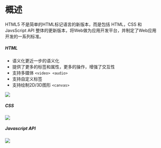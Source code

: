 # 概述
HTML5 不是简单的HTML标记语言的新版本，而是包括 HTML，CSS 和 JavsScript API 整体的更新版本，将Web做为应用开发平台，并制定了Web应用开发的一系列标准。

##### HTML
- 语义化更近一步的语义化
- 提供了更多的标签和属性，更多的操作，增强了交互性
- 支持多媒体 `<video> <audio>`
- 支持自定义标签
- 支持绘制2D/3D图形  `<canvas>`

![](http://pic.existorlive.cn//202207040041978.png)


##### CSS 

![](http://pic.existorlive.cn//202207040042795.png)


##### Javascript API

![](http://pic.existorlive.cn//202207040042502.png)

